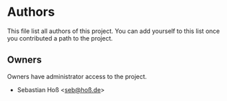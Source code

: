 <!--
SPDX-FileCopyrightText: The terraform-provider-git Authors
SPDX-License-Identifier: 0BSD
 -->

# Authors

This file list all authors of this project. You can add yourself to this list once you contributed a path to the project.

## Owners

Owners have administrator access to the project.

- Sebastian Hoß <seb@hoß.de>
